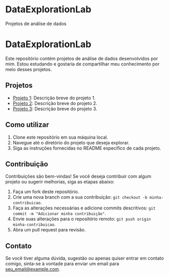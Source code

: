# DataExplorationLab
Projetos de análise de dados 
# DataExplorationLab

Este repositório contém projetos de análise de dados desenvolvidos por mim. Estou estudando e gostaria de compartilhar meu conhecimento por meio desses projetos.

## Projetos

- [Projeto 1](link_para_projeto_1): Descrição breve do projeto 1.
- [Projeto 2](link_para_projeto_2): Descrição breve do projeto 2.
- [Projeto 3](link_para_projeto_3): Descrição breve do projeto 3.

## Como utilizar

1. Clone este repositório em sua máquina local.
2. Navegue até o diretório do projeto que deseja explorar.
3. Siga as instruções fornecidas no README específico de cada projeto.

## Contribuição

Contribuições são bem-vindas! Se você deseja contribuir com algum projeto ou sugerir melhorias, siga as etapas abaixo:

1. Faça um fork deste repositório.
2. Crie uma nova branch com a sua contribuição: `git checkout -b minha-contribuicao`.
3. Faça as alterações necessárias e adicione commits descritivos: `git commit -m "Adicionar minha contribuição"`.
4. Envie suas alterações para o repositório remoto: `git push origin minha-contribuicao`.
5. Abra um pull request para revisão.

## Contato

Se você tiver alguma dúvida, sugestão ou apenas quiser entrar em contato comigo, sinta-se à vontade para enviar um email para [seu_email@example.com](mailto:seu_email@example.com).

